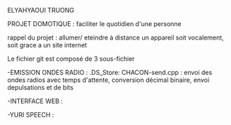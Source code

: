 ELYAHYAOUI TRUONG

PROJET DOMOTIQUE : faciliter le quotidien d'une personne

rappel du projet : allumer/ eteindre à distance un appareil soit vocalement, soit grace a un site internet 

Le fichier git est composé de 3 sous-fichier 

-EMISSION ONDES RADIO : 
        .DS_Store: 
        CHACON-send.cpp : envoi des ondes radios avec temps d'attente, conversion décimal binaire, envoi depulsations et de bits 

-INTERFACE WEB : 

-YURI SPEECH : 
